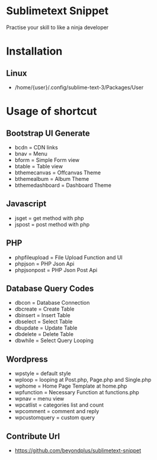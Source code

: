 # Sublimetext Snippet
Practise your skill to like a ninja developer

# Installation
## Linux
* /home/{user}/.config/sublime-text-3/Packages/User

# Usage of shortcut
## Bootstrap UI Generate
* bcdn = CDN links
* bnav = Menu
* bform = Simple Form view
* btable = Table view
* bthemecanvas = Offcanvas Theme
* bthemealbum = Album Theme
* bthemedashboard = Dashboard Theme

## Javascript
* jsget = get method with php
* jspost = post method with php

## PHP
* phpfileupload = File Upload Function and UI
* phpjson = PHP Json Api
* phpjsonpost = PHP Json Post Api

## Database Query Codes
* dbcon = Database Connection
* dbcreate = Create Table
* dbinsert = Insert Table
* dbselect = Select Table
* dbupdate = Update Table
* dbdelete = Delete Table
* dbwhile = Select Query Looping

## Wordpress
* wpstyle = default style
* wploop = looping at Post.php, Page.php and Single.php
* wphome = Home Page Template at home.php
* wpfunction = Necessary Function at functions.php
* wpnav = menu view
* wpcatlist = categories list and count
* wpcomment = comment and reply
* wpcustomquery = custom query

## Contribute Url
* https://github.com/beyondplus/sublimetext-snippet
